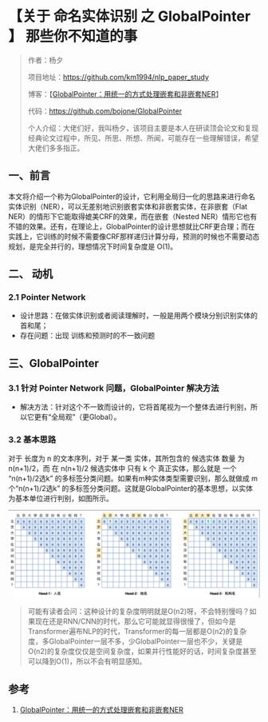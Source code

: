 # 【关于 命名实体识别 之 GlobalPointer 】 那些你不知道的事

> 作者：杨夕
> 
> 项目地址：https://github.com/km1994/nlp_paper_study
> 
> 博客：【[GlobalPointer：用统一的方式处理嵌套和非嵌套NER](https://spaces.ac.cn/archives/8373)】
> 
> 代码：https://github.com/bojone/GlobalPointer
> 
> 个人介绍：大佬们好，我叫杨夕，该项目主要是本人在研读顶会论文和复现经典论文过程中，所见、所思、所想、所闻，可能存在一些理解错误，希望大佬们多多指正。

## 一、前言

本文将介绍一个称为GlobalPointer的设计，它利用全局归一化的思路来进行命名实体识别（NER），可以无差别地识别嵌套实体和非嵌套实体，在非嵌套（Flat NER）的情形下它能取得媲美CRF的效果，而在嵌套（Nested NER）情形它也有不错的效果。还有，在理论上，GlobalPointer的设计思想就比CRF更合理；而在实践上，它训练的时候不需要像CRF那样递归计算分母，预测的时候也不需要动态规划，是完全并行的，理想情况下时间复杂度是 O(1)。

## 二、 动机

### 2.1 Pointer Network

- 设计思路：在做实体识别或者阅读理解时，一般是用两个模块分别识别实体的首和尾；
- 存在问题：出现 训练和预测时的不一致问题

## 三、GlobalPointer

### 3.1 针对 Pointer Network 问题，GlobalPointer 解决方法

- 解决方法：针对这个不一致而设计的，它将首尾视为一个整体去进行判别，所以它更有“全局观”（更Global）。

### 3.2 基本思路

对于 长度为 n 的文本序列，对于 某一类 实体，其所包含的 候选实体 数量 为 n(n+1)/2，而 在 n(n+1)/2 候选实体中 只有 k 个 真正实体，那么就是 一个 “n(n+1)/2选k” 的多标签分类问题。如果有m种实体类型需要识别，那么就做成 m个“n(n+1)/2选k” 的多标签分类问题。这就是GlobalPointer的基本思想，以实体为基本单位进行判别，如图所示。

![](img/微信截图_20210514214226.png)

> 可能有读者会问：这种设计的复杂度明明就是O(n2)呀，不会特别慢吗？如果现在还是RNN/CNN的时代，那么它可能就显得很慢了，但如今是Transformer遍布NLP的时代，Transformer的每一层都是O(n2)的复杂度，多GlobalPointer一层不多，少GlobalPointer一层也不少，关键是O(n2)的复杂度仅仅是空间复杂度，如果并行性能好的话，时间复杂度甚至可以降到O(1)，所以不会有明显感知。





## 参考

1. [GlobalPointer：用统一的方式处理嵌套和非嵌套NER](https://spaces.ac.cn/archives/8373)